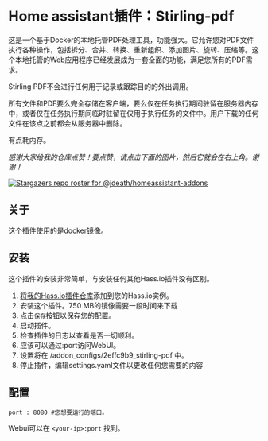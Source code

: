 # Home assistant插件：Stirling-pdf

这是一个基于Docker的本地托管PDF处理工具，功能强大。它允许您对PDF文件执行各种操作，包括拆分、合并、转换、重新组织、添加图片、旋转、压缩等。这个本地托管的Web应用程序已经发展成为一套全面的功能，满足您所有的PDF需求。

Stirling PDF不会进行任何用于记录或跟踪目的的外出调用。

所有文件和PDF要么完全存储在客户端，要么仅在任务执行期间驻留在服务器内存中，或者仅在任务执行期间临时驻留在仅用于执行任务的文件中。用户下载的任何文件在该点之前都会从服务器中删除。

有点耗内存。

_感谢大家给我的仓库点赞！要点赞，请点击下面的图片，然后它就会在右上角。谢谢！_

[![Stargazers repo roster for @jdeath/homeassistant-addons](https://reporoster.com/stars/jdeath/homeassistant-addons)](https://github.com/jdeath/homeassistant-addons/stargazers)

## 关于

这个插件使用的是[docker镜像](https://github.com/Stirling-Tools/Stirling-PDF)。

## 安装

这个插件的安装非常简单，与安装任何其他Hass.io插件没有区别。

1. [将我的Hass.io插件仓库][repository]添加到您的Hass.io实例。
1. 安装这个插件。750 MB的镜像需要一段时间来下载
1. 点击`保存`按钮以保存您的配置。
1. 启动插件。
1. 检查插件的日志以查看是否一切顺利。
1. 应该可以通过<your-ip>:port访问WebUI。
1. 设置将在 /addon_configs/2effc9b9_stirling-pdf 中。
1. 停止插件，编辑settings.yaml文件以更改任何您需要的内容
## 配置

```
port : 8080 #您想要运行的端口。
```

Webui可以在 `<your-ip>:port` 找到。

[repository]: https://github.com/jdeath/homeassistant-addons